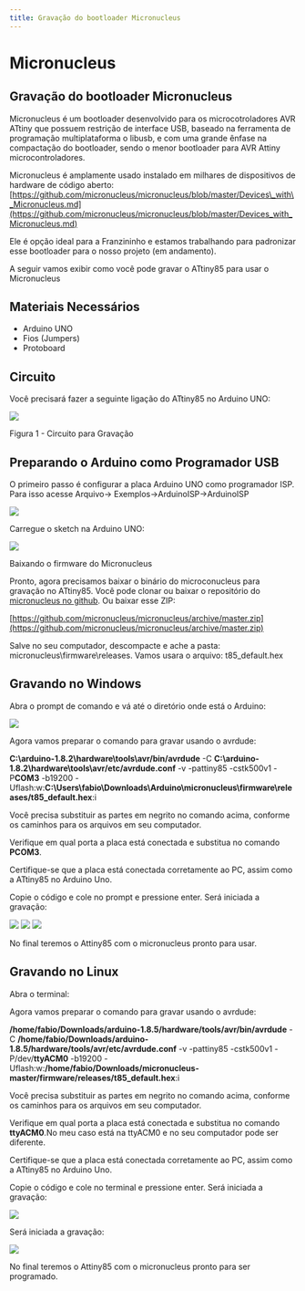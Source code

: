 ```yaml
---
title: Gravação do bootloader Micronucleus
---
```


# Micronucleus

## Gravação do bootloader Micronucleus

Micronucleus é um bootloader desenvolvido para os microcotroladores AVR ATtiny que possuem restrição de interface USB, baseado na ferramenta de programação multiplataforma o libusb, e com uma grande ênfase na compactação do bootloader, sendo o menor bootloader para AVR Attiny microcontroladores.

Micronucleus é amplamente usado instalado em milhares de dispositivos de hardware de código aberto:  
[https://github.com/micronucleus/micronucleus/blob/master/Devices\_with\_Micronucleus.md](https://github.com/micronucleus/micronucleus/blob/master/Devices_with_Micronucleus.md)

Ele é opção ideal para a Franzininho e estamos trabalhando para padronizar esse bootloader para o nosso projeto \(em andamento\).

A seguir vamos exibir como você pode gravar o ATtiny85 para usar o Micronucleus

## Materiais Necessários

* Arduino UNO
* Fios \(Jumpers\)
* Protoboard

## Circuito

Você precisará fazer a seguinte ligação do ATtiny85 no Arduino UNO:

![](../../.gitbook/assets/image8.png)

Figura 1 - Circuito para Gravação

## Preparando o Arduino como Programador USB

O primeiro passo é configurar a placa Arduino UNO como programador ISP. Para isso acesse Arquivo-&gt; Exemplos-&gt;ArduinoISP-&gt;ArduinoISP

![](../../.gitbook/assets/image7.png)

Carregue o sketch na Arduino UNO:

![](../../.gitbook/assets/image6.png)

Baixando o firmware do Micronucleus

Pronto, agora precisamos baixar o binário do microconucleus para gravação no ATtiny85. Você pode clonar ou baixar o repositório do [micronucleus no github](https://github.com/micronucleus/micronucleus). Ou baixar esse ZIP:

[https://github.com/micronucleus/micronucleus/archive/master.zip](https://github.com/micronucleus/micronucleus/archive/master.zip)

Salve no seu computador, descompacte e ache a pasta: micronucleus\firmware\releases. Vamos usara o arquivo: t85\_default.hex

## Gravando no Windows

Abra o prompt de comando e vá até o diretório onde está o Arduino:

![](../../.gitbook/assets/image9.png)

Agora vamos preparar o comando para gravar usando o avrdude:

**C:\arduino-1.8.2\hardware\tools\avr/bin/avrdude** -C **C:\arduino-1.8.2\hardware\tools\avr/etc/avrdude.conf** -v -pattiny85 -cstk500v1 -P**COM3** -b19200 -Uflash:w:**C:\Users\fabio\Downloads\Arduino\micronucleus\firmware\releases/t85\_default.hex**:i

Você precisa substituir as partes em negrito no comando acima, conforme os caminhos para os arquivos em seu computador.

Verifique em qual porta a placa está conectada e substitua no comando **PCOM3**.

Certifique-se que a placa está conectada corretamente ao PC, assim como a ATtiny85 no Arduino Uno.

Copie o código e cole no prompt e pressione enter. Será iniciada a gravação:

![](../../.gitbook/assets/image1%20%2812%29.png) ![](../../.gitbook/assets/image4%20%283%29.png) ![](../../.gitbook/assets/image5.png)

No final teremos o Attiny85 com o micronucleus pronto para usar.

## Gravando no Linux

Abra o terminal:

Agora vamos preparar o comando para gravar usando o avrdude:

**/home/fabio/Downloads/arduino-1.8.5/hardware/tools/avr/bin/avrdude** -C **/home/fabio/Downloads/arduino-1.8.5/hardware/tools/avr/etc/avrdude.conf** -v -pattiny85 -cstk500v1 -P/dev/**ttyACM0** -b19200 -Uflash:w:**/home/fabio/Downloads/micronucleus-master/firmware/releases/t85\_default.hex**:i

Você precisa substituir as partes em negrito no comando acima, conforme os caminhos para os arquivos em seu computador.

Verifique em qual porta a placa está conectada e substitua no comando **ttyACM0**.No meu caso está na ttyACM0 e no seu computador pode ser diferente.

Certifique-se que a placa está conectada corretamente ao PC, assim como a ATtiny85 no Arduino Uno.

Copie o código e cole no terminal e pressione enter. Será iniciada a gravação:

![](../../.gitbook/assets/image2%20%282%29.png)

Será iniciada a gravação:

![](../../.gitbook/assets/image3%20%285%29.png)

No final teremos o Attiny85 com o micronucleus pronto para ser programado.

